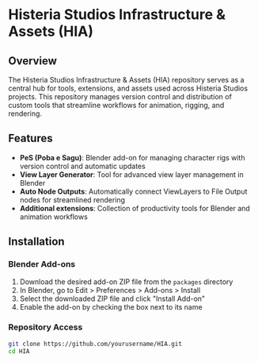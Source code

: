 # Histeria Studios Infrastructure & Assets (HIA)

## Overview
The Histeria Studios Infrastructure & Assets (HIA) repository serves as a central hub for tools, extensions, and assets used across Histeria Studios projects. This repository manages version control and distribution of custom tools that streamline workflows for animation, rigging, and rendering.

## Features
- **PeS (Poba e Sagu)**: Blender add-on for managing character rigs with version control and automatic updates
- **View Layer Generator**: Tool for advanced view layer management in Blender
- **Auto Node Outputs**: Automatically connect ViewLayers to File Output nodes for streamlined rendering
- **Additional extensions**: Collection of productivity tools for Blender and animation workflows

## Installation

### Blender Add-ons
1. Download the desired add-on ZIP file from the `packages` directory
2. In Blender, go to Edit > Preferences > Add-ons > Install
3. Select the downloaded ZIP file and click "Install Add-on"
4. Enable the add-on by checking the box next to its name

### Repository Access
```bash
git clone https://github.com/yourusername/HIA.git
cd HIA
